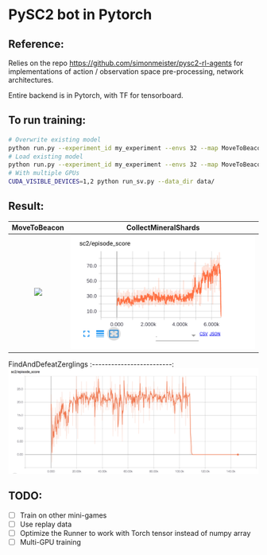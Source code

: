 # PySC2 bot in Pytorch

## Reference:
Relies on the repo https://github.com/simonmeister/pysc2-rl-agents for implementations 
of action / observation space pre-processing, network architectures. 

Entire backend is in Pytorch, with TF for tensorboard.

## To run training:
```bash
# Overwrite existing model
python run.py --experiment_id my_experiment --envs 32 --map MoveToBeacon --overwrite
# Load existing model
python run.py --experiment_id my_experiment --envs 32 --map MoveToBeacon
# With multiple GPUs
CUDA_VISIBLE_DEVICES=1,2 python run_sv.py --data_dir data/
```


## Result:
MoveToBeacon           |  CollectMineralShards 
:-------------------------:|:-------------------------:
![](imgs/result_MoveToBeacon.png)  |  ![](imgs/result_CollectMineralShards.png) 

FindAndDefeatZerglings 
:-------------------------: 
![](imgs/result_FindAndDefeatZerglings.png)


## TODO:
- [ ] Train on other mini-games
- [ ] Use replay data
- [ ] Optimize the Runner to work with Torch tensor instead of numpy array
- [ ] Multi-GPU training